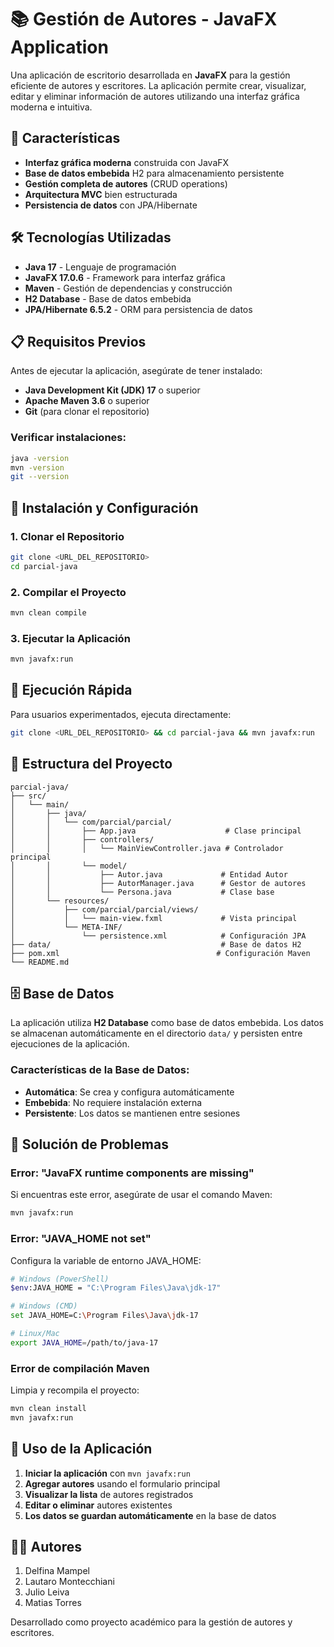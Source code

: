 # 📚 Gestión de Autores - JavaFX Application

Una aplicación de escritorio desarrollada en **JavaFX** para la gestión eficiente de autores y escritores. La aplicación permite crear, visualizar, editar y eliminar información de autores utilizando una interfaz gráfica moderna e intuitiva.

## 🚀 Características

- **Interfaz gráfica moderna** construida con JavaFX
- **Base de datos embebida** H2 para almacenamiento persistente
- **Gestión completa de autores** (CRUD operations)
- **Arquitectura MVC** bien estructurada
- **Persistencia de datos** con JPA/Hibernate

## 🛠️ Tecnologías Utilizadas

- **Java 17** - Lenguaje de programación
- **JavaFX 17.0.6** - Framework para interfaz gráfica
- **Maven** - Gestión de dependencias y construcción
- **H2 Database** - Base de datos embebida
- **JPA/Hibernate 6.5.2** - ORM para persistencia de datos

## 📋 Requisitos Previos

Antes de ejecutar la aplicación, asegúrate de tener instalado:

- **Java Development Kit (JDK) 17** o superior
- **Apache Maven 3.6** o superior
- **Git** (para clonar el repositorio)

### Verificar instalaciones:

```bash
java -version
mvn -version
git --version
```

## 🔧 Instalación y Configuración

### 1. Clonar el Repositorio

```bash
git clone <URL_DEL_REPOSITORIO>
cd parcial-java
```

### 2. Compilar el Proyecto

```bash
mvn clean compile
```

### 3. Ejecutar la Aplicación

```bash
mvn javafx:run
```

## 🎯 Ejecución Rápida

Para usuarios experimentados, ejecuta directamente:

```bash
git clone <URL_DEL_REPOSITORIO> && cd parcial-java && mvn javafx:run
```

## 📁 Estructura del Proyecto

```
parcial-java/
├── src/
│   └── main/
│       ├── java/
│       │   └── com/parcial/parcial/
│       │       ├── App.java                    # Clase principal
│       │       ├── controllers/
│       │       │   └── MainViewController.java # Controlador principal
│       │       └── model/
│       │           ├── Autor.java             # Entidad Autor
│       │           ├── AutorManager.java      # Gestor de autores
│       │           └── Persona.java           # Clase base
│       └── resources/
│           ├── com/parcial/parcial/views/
│           │   └── main-view.fxml             # Vista principal
│           └── META-INF/
│               └── persistence.xml            # Configuración JPA
├── data/                                      # Base de datos H2
├── pom.xml                                   # Configuración Maven
└── README.md
```

## 🗄️ Base de Datos

La aplicación utiliza **H2 Database** como base de datos embebida. Los datos se almacenan automáticamente en el directorio `data/` y persisten entre ejecuciones de la aplicación.

### Características de la Base de Datos:
- **Automática**: Se crea y configura automáticamente
- **Embebida**: No requiere instalación externa
- **Persistente**: Los datos se mantienen entre sesiones

## 🚨 Solución de Problemas

### Error: "JavaFX runtime components are missing"

Si encuentras este error, asegúrate de usar el comando Maven:
```bash
mvn javafx:run
```

### Error: "JAVA_HOME not set"

Configura la variable de entorno JAVA_HOME:
```bash
# Windows (PowerShell)
$env:JAVA_HOME = "C:\Program Files\Java\jdk-17"

# Windows (CMD)
set JAVA_HOME=C:\Program Files\Java\jdk-17

# Linux/Mac
export JAVA_HOME=/path/to/java-17
```

### Error de compilación Maven

Limpia y recompila el proyecto:
```bash
mvn clean install
mvn javafx:run
```

## 📖 Uso de la Aplicación

1. **Iniciar la aplicación** con `mvn javafx:run`
2. **Agregar autores** usando el formulario principal
3. **Visualizar la lista** de autores registrados
4. **Editar o eliminar** autores existentes
5. **Los datos se guardan automáticamente** en la base de datos

## 👨‍💻 Autores
1. Delfina Mampel
2. Lautaro Montecchiani
3. Julio Leiva
4. Matias Torres

Desarrollado como proyecto académico para la gestión de autores y escritores.
